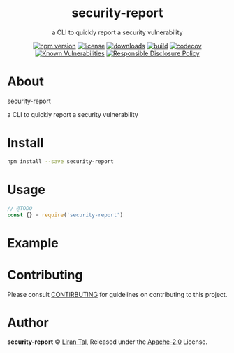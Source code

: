 <p align="center"><h1 align="center">
  security-report
</h1>

<p align="center">
  a CLI to quickly report a security vulnerability
</p>

<p align="center">
  <a href="https://www.npmjs.org/package/security-report"><img src="https://badgen.net/npm/v/security-report" alt="npm version"/></a>
  <a href="https://www.npmjs.org/package/security-report"><img src="https://badgen.net/npm/license/security-report" alt="license"/></a>
  <a href="https://www.npmjs.org/package/security-report"><img src="https://badgen.net/npm/dt/security-report" alt="downloads"/></a>
  <a href="https://travis-ci.org/lirantal/security-report"><img src="https://badgen.net/travis/lirantal/security-report" alt="build"/></a>
  <a href="https://codecov.io/gh/lirantal/security-report"><img src="https://badgen.net/codecov/c/github/lirantal/security-report" alt="codecov"/></a>
  <a href="https://snyk.io/test/github/lirantal/security-report"><img src="https://snyk.io/test/github/lirantal/security-report/badge.svg" alt="Known Vulnerabilities"/></a>
  <a href="./SECURITY.md"><img src="https://img.shields.io/badge/Security-Responsible%20Disclosure-yellow.svg" alt="Responsible Disclosure Policy" /></a>
</p>

# About

security-report

a CLI to quickly report a security vulnerability

# Install

```bash
npm install --save security-report
```

# Usage

```js
// @TODO
const {} = require('security-report')
```

# Example

<!-- TODO -->

# Contributing

Please consult [CONTIRBUTING](./CONTRIBUTING.md) for guidelines on contributing to this project.

# Author

**security-report** © [Liran Tal](https://github.com/lirantal), Released under the [Apache-2.0](./LICENSE) License.
